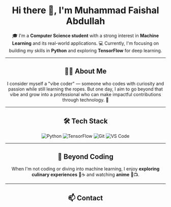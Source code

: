 <div align="center">
  
  # Hi there 👋, I'm Muhammad Faishal Abdullah
  
  🎓 I'm a **Computer Science student** with a strong interest in **Machine Learning** and its real-world applications.
  💻 Currently, I'm focusing on building my skills in **Python** and exploring **TensorFlow** for deep learning.

</div>

---

<div align="center">

  ## 👨‍💻 About Me

  I consider myself a "vibe coder" — someone who codes with curiosity and passion while still learning the ropes.
  But one day, I aim to go beyond that vibe and grow into a professional who can make impactful contributions through technology. 🚀
  
</div>

---

<div align="center">

  ## 🛠️ Tech Stack

  ![Python](https://img.shields.io/badge/Python-3776AB?style=for-the-badge\&logo=python\&logoColor=white)
  ![TensorFlow](https://img.shields.io/badge/TensorFlow-FF6F00?style=for-the-badge\&logo=tensorflow\&logoColor=white)
  ![Git](https://img.shields.io/badge/Git-F05032?style=for-the-badge\&logo=git\&logoColor=white)
  ![VS Code](https://img.shields.io/badge/VS%20Code-007ACC?style=for-the-badge\&logo=visual-studio-code\&logoColor=white)

</div>

---

<div align="center">  

  ## 🌱 Beyond Coding

  When I'm not coding or diving into machine learning, I enjoy **exploring culinary experiences** 🍜☕ and watching **anime** 🎌📺.

</div>

---

<div align="center">  

  ## 📫 Contact

</div>

